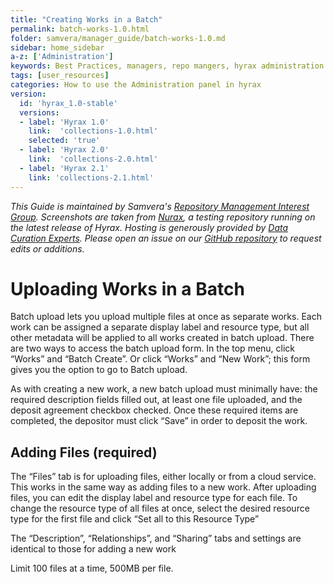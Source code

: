 ```yaml
---
title: "Creating Works in a Batch"
permalink: batch-works-1.0.html
folder: samvera/manager_guide/batch-works-1.0.md
sidebar: home_sidebar
a-z: ['Administration']
keywords: Best Practices, managers, repo mangers, hyrax administration
tags: [user_resources]
categories: How to use the Administration panel in hyrax
version:
  id: 'hyrax_1.0-stable'
  versions:
  - label: 'Hyrax 1.0'
    link:  'collections-1.0.html'
    selected: 'true'
  - label: 'Hyrax 2.0'
    link:  'collections-2.0.html'
  - label: 'Hyrax 2.1'
    link: 'collections-2.1.html'
---
```


*This Guide is maintained by Samvera's [Repository Management Interest Group](https://wiki.duraspace.org/display/samvera/Repository+Management+Interest+Group). Screenshots are taken from [Nurax](https://nurax.curationexperts.com/), a testing repository running on the latest release of Hyrax. Hosting is generously provided by [Data Curation Experts](https://curationexperts.com/). Please open an issue on our [GitHub repository](https://github.com/samvera/samvera.github.io) to request edits or additions.*

# Uploading Works in a Batch

Batch upload lets you upload multiple files at once as separate works. Each work can be assigned a separate display label and resource type, but all other metadata will be applied to all works created in batch upload. There are two ways to access the batch upload form. In the top menu, click “Works” and “Batch Create”. Or click “Works” and “New Work”; this form gives you the option to go to Batch upload.

As with creating a new work, a new batch upload must minimally have: the required description fields filled out, at least one file uploaded, and the deposit agreement checkbox checked. Once these required items are completed, the depositor must click “Save” in order to deposit the work.

## Adding Files (required)
The “Files” tab is for uploading files, either locally or from a cloud service. This works in the same way as adding files to a new work. After uploading files, you can edit the display label and resource type for each file. To change the resource type of all files at once, select the desired resource type for the first file and click “Set all to this Resource Type”

The “Description”, “Relationships”, and “Sharing” tabs and settings are identical to those for adding a new work

Limit 100 files at a time, 500MB per file.
